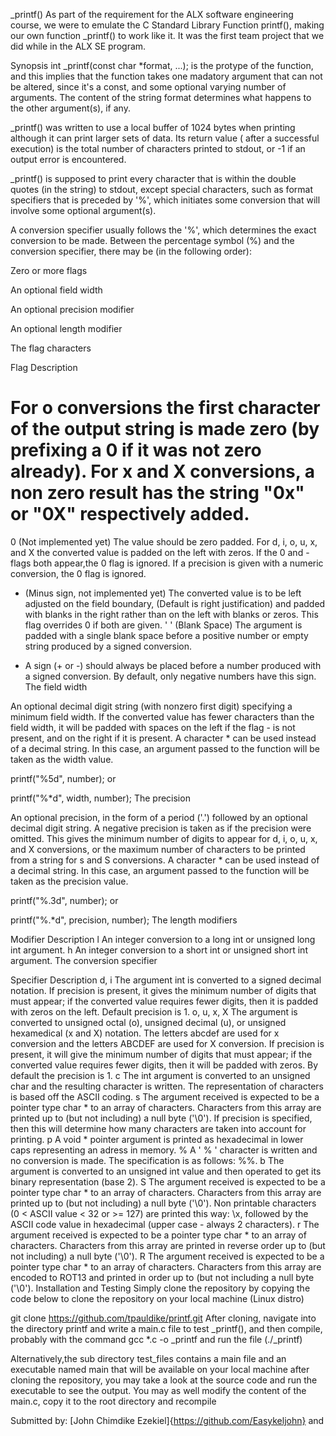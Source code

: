 _printf()
As part of the requirement for the ALX software engineering course, we were to emulate the C Standard Library Function printf(), making our own function _printf() to work like it. It was the first team project that we did while in the ALX SE program.

Synopsis
int _printf(const char *format, ...); is the protype of the function, and this implies that the function takes one madatory argument that can not be altered, since it's a const, and some optional varying number of arguments. The content of the string format determines what happens to the other argument(s), if any.

_printf() was written to use a local buffer of 1024 bytes when printing although it can print larger sets of data. Its return value ( after a successful execution) is the total number of characters printed to stdout, or -1 if an output error is encountered.

_printf() is supposed to print every character that is within the double quotes (in the string) to stdout, except special characters, such as format specifiers that is preceded by '%', which initiates some conversion that will involve some optional argument(s).

A conversion specifier usually follows the '%', which determines the exact conversion to be made. Between the percentage symbol (%) and the conversion specifier, there may be (in the following order):

Zero or more flags

An optional field width

An optional precision modifier

An optional length modifier

The flag characters

Flag	Description
#	For o conversions the first character of the output string is made zero (by prefixing a 0 if it was not zero already). For x and X conversions, a non zero result has the string "0x" or "0X" respectively added.
0	(Not implemented yet) The value should be zero padded. For d, i, o, u, x, and X the converted value is padded on the left with zeros. If the 0 and - flags both appear,the 0 flag is ignored. If a precision is given with a numeric conversion, the 0 flag is ignored.
-	(Minus sign, not implemented yet) The converted value is to be left adjusted on the field boundary, (Default is right justification) and padded with blanks in the right rather than on the left with blanks or zeros. This flag overrides 0 if both are given.
' '	(Blank Space) The argument is padded with a single blank space before a positive number or empty string produced by a signed conversion.
+	A sign (+ or -) should always be placed before a number produced with a signed conversion. By default, only negative numbers have this sign.
The field width

An optional decimal digit string (with nonzero first digit) specifying a minimum field width. If the converted value has fewer characters than the field width, it will be padded with spaces on the left if the flag - is not present, and on the right if it is present. A character * can be used instead of a decimal string. In this case, an argument passed to the function will be taken as the width value.

printf("%5d", number);
or

printf("%*d", width, number);
The precision

An optional precision, in the form of a period ('.') followed by an optional decimal digit string. A negative precision is taken as if the precision were omitted. This gives the minimum number of digits to appear for d, i, o, u, x, and X conversions, or the maximum number of characters to be printed from a string for s and S conversions. A character * can be used instead of a decimal string. In this case, an argument passed to the function will be taken as the precision value.

printf("%.3d", number);
or

printf("%.*d", precision, number);
The length modifiers

Modifier	Description
l	An integer conversion to a long int or unsigned long int argument.
h	An integer conversion to a short int or unsigned short int argument.
The conversion specifier

Specifier	Description
d, i	The argument int is converted to a signed decimal notation. If precision is present, it gives the minimum number of digits that must appear; if the converted value requires fewer digits, then it is padded with zeros on the left. Default precision is 1.
o, u, x, X	The argument is converted to unsigned octal (o), unsigned decimal (u), or unsigned hexamedical (x and X) notation. The letters abcdef are used for x conversion and the letters ABCDEF are used for X conversion. If precision is present, it will give the minimum number of digits that must appear; if the converted value requires fewer digits, then it will be padded with zeros. By default the precision is 1.
c	The int argument is converted to an unsigned char and the resulting character is written. The representation of characters is based off the ASCII coding.
s	The argument received is expected to be a pointer type char * to an array of characters. Characters from this array are printed up to (but not including) a null byte ('\0'). If precision is specified, then this will determine how many characters are taken into account for printing.
p	A void * pointer argument is printed as hexadecimal in lower caps representing an adress in memory.
%	A ' % ' character is written and no conversion is made. The specification is as follows: %%.
b	The argument is converted to an unsigned int value and then operated to get its binary representation (base 2).
S	The argument received is expected to be a pointer type char * to an array of characters. Characters from this array are printed up to (but not including) a null byte ('\0'). Non printable characters (0 < ASCII value < 32 or >= 127) are printed this way: \x, followed by the ASCII code value in hexadecimal (upper case - always 2 characters).
r	The argument received is expected to be a pointer type char * to an array of characters. Characters from this array are printed in reverse order up to (but not including) a null byte ('\0').
R	The argument received is expected to be a pointer type char * to an array of characters. Characters from this array are encoded to ROT13 and printed in order up to (but not including a null byte ('\0').
Installation and Testing
Simply clone the repository by copying the code below to clone the repository on your local machine (Linux distro)

git clone https://github.com/tpauldike/printf.git
After cloning, navigate into the directory printf and write a main.c file to test _printf(), and then compile, probably with the command gcc *.c -o _printf and run the file (./_printf)

Alternatively,the sub directory test_files contains a main file and an executable named main that will be available on your local machine after cloning the repository, you may take a look at the source code and run the executable to see the output. You may as well modify the content of the main.c, copy it to the root directory and recompile

Submitted by: [John Chimdike Ezekiel]{https://github.com/Easykeljohn} and 
